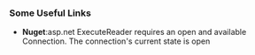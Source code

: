 ### Some Useful Links
* **Nuget**:asp.net ExecuteReader requires an open and available Connection. The connection's current state is open 